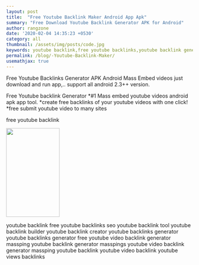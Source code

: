 ```yaml
---
layout: post
title:  "Free Youtube Backlink Maker Android App Apk"
summary: "Free Download Youtube Backlink Generator APK for Android"
author: rangzone
date: '2020-02-04 14:35:23 +0530'
category: all
thumbnail: /assets/img/posts/code.jpg
keywords: youtube backlink,free youtube backlinks,youtube backlink generator,youtube backlink maker
permalink: /blog/-Youtube-Backlink-Maker/
usemathjax: true
---
```

Free Youtube Backlinks Generator APK Android Mass Embed videos
just download and run app,.. support all android 2.3++ version.

Free Youtube backlink Generator
*#1 Mass embed youtube videos android apk app tool. *create free backlinks of your youtube videos with one click! *free submit youtube video to many sites

free youtube backlink

<img src="https://camo.githubusercontent.com/6a61de0352a22f4c2a502be6bb97835908d9317c2d87750f2d65347a91a5aba7/68747470733a2f2f692e6962622e636f2f376e70547362592f3438302d332e6a7067" width="144" height="240" />

youtube backlink free youtube backlinks seo youtube backlink tool youtube backlink builder youtube backlink creator youtube backlinks generator youtube backlinks generator free youtube video backlink generator massping youtube backlink generator masspings youtube video backlink generator massping youtube backlink youtube video backlink youtube views backlinks
